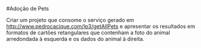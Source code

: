 
#Adoção de Pets

Criar um  projeto que consome o serviço gerado em  http://www.pedrocacique.com/lp3/getAllPets e apresentar os resultados em formatos de cartões retangulares que contenham a foto do animal arredondada
à esquerda e os dados do animal à direita.
